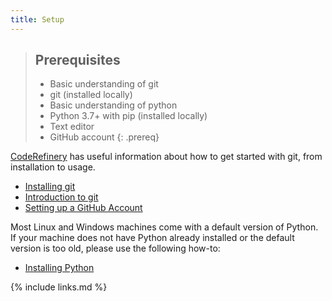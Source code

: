 ```yaml
---
title: Setup
---
```


> ## Prerequisites
>
> * Basic understanding of git
> * git (installed locally)
> * Basic understanding of python
> * Python 3.7+ with pip (installed locally)
> * Text editor
> * GitHub account
{: .prereq}

[CodeRefinery](https://coderefinery.org/) has useful information about how
to get started with git, from installation to usage.

- [Installing git](https://coderefinery.github.io/installation/)
- [Introduction to git](https://coderefinery.github.io/git-intro/)
- [Setting up a GitHub Account](https://coderefinery.github.io/installation/github/)

Most Linux and Windows machines come with a default version of Python.
If your machine does not have Python already installed or the default version
is too old, please use the following how-to:
- [Installing Python](https://wiki.python.org/moin/BeginnersGuide/Download)

{% include links.md %}
